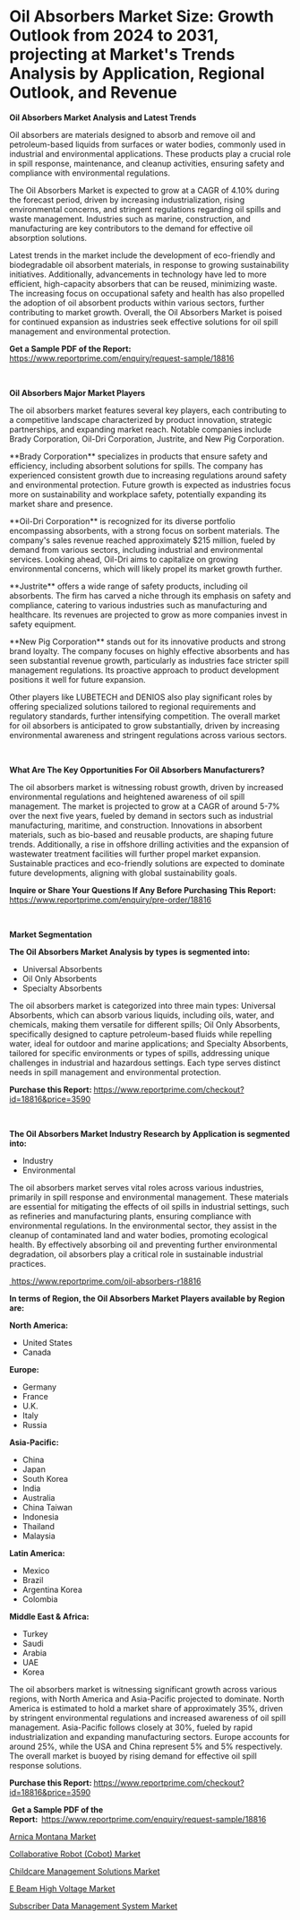 <p><h1>Oil Absorbers Market Size: Growth Outlook from 2024 to 2031, projecting at Market's Trends Analysis by Application, Regional Outlook, and Revenue</h1></p><p><strong>Oil Absorbers Market Analysis and Latest Trends</strong></p>
<p><p>Oil absorbers are materials designed to absorb and remove oil and petroleum-based liquids from surfaces or water bodies, commonly used in industrial and environmental applications. These products play a crucial role in spill response, maintenance, and cleanup activities, ensuring safety and compliance with environmental regulations. </p><p>The Oil Absorbers Market is expected to grow at a CAGR of 4.10% during the forecast period, driven by increasing industrialization, rising environmental concerns, and stringent regulations regarding oil spills and waste management. Industries such as marine, construction, and manufacturing are key contributors to the demand for effective oil absorption solutions.</p><p>Latest trends in the market include the development of eco-friendly and biodegradable oil absorbent materials, in response to growing sustainability initiatives. Additionally, advancements in technology have led to more efficient, high-capacity absorbers that can be reused, minimizing waste. The increasing focus on occupational safety and health has also propelled the adoption of oil absorbent products within various sectors, further contributing to market growth. Overall, the Oil Absorbers Market is poised for continued expansion as industries seek effective solutions for oil spill management and environmental protection.</p></p>
<p><strong>Get a Sample PDF of the Report:&nbsp;</strong> <a href="https://www.reportprime.com/enquiry/request-sample/18816?utm_campaign=3&utm_medium=2&utm_source=Github&utm_content=ia&utm_term=22112024&utm_id=oil-absorbers">https://www.reportprime.com/enquiry/request-sample/18816</a></p>
<p>&nbsp;</p>
<p><strong>Oil Absorbers Major Market Players</strong></p>
<p><p>The oil absorbers market features several key players, each contributing to a competitive landscape characterized by product innovation, strategic partnerships, and expanding market reach. Notable companies include Brady Corporation, Oil-Dri Corporation, Justrite, and New Pig Corporation.</p><p>**Brady Corporation** specializes in products that ensure safety and efficiency, including absorbent solutions for spills. The company has experienced consistent growth due to increasing regulations around safety and environmental protection. Future growth is expected as industries focus more on sustainability and workplace safety, potentially expanding its market share and presence.</p><p>**Oil-Dri Corporation** is recognized for its diverse portfolio encompassing absorbents, with a strong focus on sorbent materials. The company's sales revenue reached approximately $215 million, fueled by demand from various sectors, including industrial and environmental services. Looking ahead, Oil-Dri aims to capitalize on growing environmental concerns, which will likely propel its market growth further.</p><p>**Justrite** offers a wide range of safety products, including oil absorbents. The firm has carved a niche through its emphasis on safety and compliance, catering to various industries such as manufacturing and healthcare. Its revenues are projected to grow as more companies invest in safety equipment.</p><p>**New Pig Corporation** stands out for its innovative products and strong brand loyalty. The company focuses on highly effective absorbents and has seen substantial revenue growth, particularly as industries face stricter spill management regulations. Its proactive approach to product development positions it well for future expansion.</p><p>Other players like LUBETECH and DENIOS also play significant roles by offering specialized solutions tailored to regional requirements and regulatory standards, further intensifying competition. The overall market for oil absorbers is anticipated to grow substantially, driven by increasing environmental awareness and stringent regulations across various sectors.</p></p>
<p>&nbsp;</p>
<p><strong>What Are The Key Opportunities For Oil Absorbers Manufacturers?</strong></p>
<p><p>The oil absorbers market is witnessing robust growth, driven by increased environmental regulations and heightened awareness of oil spill management. The market is projected to grow at a CAGR of around 5-7% over the next five years, fueled by demand in sectors such as industrial manufacturing, maritime, and construction. Innovations in absorbent materials, such as bio-based and reusable products, are shaping future trends. Additionally, a rise in offshore drilling activities and the expansion of wastewater treatment facilities will further propel market expansion. Sustainable practices and eco-friendly solutions are expected to dominate future developments, aligning with global sustainability goals.</p></p>
<p><strong>Inquire or Share Your Questions If Any Before Purchasing This Report:</strong> <a href="https://www.reportprime.com/enquiry/pre-order/18816?utm_campaign=3&utm_medium=2&utm_source=Github&utm_content=ia&utm_term=22112024&utm_id=oil-absorbers">https://www.reportprime.com/enquiry/pre-order/18816</a></p>
<p>&nbsp;</p>
<p><strong>Market Segmentation</strong></p>
<p><strong>The Oil Absorbers Market Analysis by types is segmented into:</strong></p>
<p><ul><li>Universal Absorbents</li><li>Oil Only Absorbents</li><li>Specialty Absorbents</li></ul></p>
<p><p>The oil absorbers market is categorized into three main types: Universal Absorbents, which can absorb various liquids, including oils, water, and chemicals, making them versatile for different spills; Oil Only Absorbents, specifically designed to capture petroleum-based fluids while repelling water, ideal for outdoor and marine applications; and Specialty Absorbents, tailored for specific environments or types of spills, addressing unique challenges in industrial and hazardous settings. Each type serves distinct needs in spill management and environmental protection.</p></p>
<p><strong>Purchase this Report:&nbsp;</strong><a href="https://www.reportprime.com/checkout?id=18816&price=3590&utm_campaign=3&utm_medium=2&utm_source=Github&utm_content=ia&utm_term=22112024&utm_id=oil-absorbers">https://www.reportprime.com/checkout?id=18816&price=3590</a></p>
<p>&nbsp;</p>
<p><strong>The Oil Absorbers Market Industry Research by Application is segmented into:</strong></p>
<p><ul><li>Industry</li><li>Environmental</li></ul></p>
<p><p>The oil absorbers market serves vital roles across various industries, primarily in spill response and environmental management. These materials are essential for mitigating the effects of oil spills in industrial settings, such as refineries and manufacturing plants, ensuring compliance with environmental regulations. In the environmental sector, they assist in the cleanup of contaminated land and water bodies, promoting ecological health. By effectively absorbing oil and preventing further environmental degradation, oil absorbers play a critical role in sustainable industrial practices.</p></p>
<p><a href="https://www.reportprime.com/oil-absorbers-r18816?utm_campaign=3&utm_medium=2&utm_source=Github&utm_content=ia&utm_term=22112024&utm_id=oil-absorbers">&nbsp;https://www.reportprime.com/oil-absorbers-r18816</a></p>
<p><strong>In terms of Region, the Oil Absorbers Market Players available by Region are:</strong></p>
<p>
    <p> <strong> North America: </strong>
        <ul>
            <li>United States</li>
            <li>Canada</li>
        </ul>
        </p> 
    <p> <strong> Europe: </strong>
        <ul>
            <li>Germany</li>
            <li>France</li>
            <li>U.K.</li>
            <li>Italy</li>
            <li>Russia</li>
        </ul>
        </p> 
    <p> <strong> Asia-Pacific: </strong>
        <ul>
            <li>China</li>
            <li>Japan</li>
            <li>South Korea</li>
            <li>India</li>
            <li>Australia</li>
            <li>China Taiwan</li>
            <li>Indonesia</li>
            <li>Thailand</li>
            <li>Malaysia</li>
        </ul>
        </p> 
    <p> <strong> Latin America: </strong>
        <ul>
            <li>Mexico</li>
            <li>Brazil</li>
            <li>Argentina Korea</li>
            <li>Colombia</li>
        </ul>
        </p> 
    <p> <strong> Middle East & Africa: </strong>
        <ul>
            <li>Turkey</li>
            <li>Saudi</li>
            <li>Arabia</li>
            <li>UAE</li>
            <li>Korea</li>
        </ul>
    </p>
    </p>
<p><p>The oil absorbers market is witnessing significant growth across various regions, with North America and Asia-Pacific projected to dominate. North America is estimated to hold a market share of approximately 35%, driven by stringent environmental regulations and increased awareness of oil spill management. Asia-Pacific follows closely at 30%, fueled by rapid industrialization and expanding manufacturing sectors. Europe accounts for around 25%, while the USA and China represent 5% and 5% respectively. The overall market is buoyed by rising demand for effective oil spill response solutions.</p></p>
<p><strong>Purchase this Report: </strong><a href="https://www.reportprime.com/checkout?id=18816&price=3590&utm_campaign=3&utm_medium=2&utm_source=Github&utm_content=ia&utm_term=22112024&utm_id=oil-absorbers">https://www.reportprime.com/checkout?id=18816&price=3590</a></p>
<p>&nbsp;<strong>Get a Sample PDF of the Report:&nbsp;&nbsp;</strong><a href="https://www.reportprime.com/enquiry/request-sample/18816?utm_campaign=3&utm_medium=2&utm_source=Github&utm_content=ia&utm_term=22112024&utm_id=oil-absorbers">https://www.reportprime.com/enquiry/request-sample/18816</a></p>
<p><strong></strong></p>
<p><p><a href="https://issuu.com/reportprime-2/docs/arnica-montana-market-size-2030.ppt_8d989e0f4fbd01?utm_campaign=3&utm_medium=2&utm_source=Github&utm_content=ia&utm_term=22112024&utm_id=oil-absorbers">Arnica Montana Market</a></p><p><a href="https://github.com/mauripalmi/Market-Research-Report-List-5/blob/main/collaborative-robot-cobot-market.md?utm_campaign=3&utm_medium=2&utm_source=Github&utm_content=ia&utm_term=22112024&utm_id=oil-absorbers">Collaborative Robot (Cobot) Market</a></p><p><a href="https://www.linkedin.com/pulse/focus-childcare-management-solutions-market-trends-metrics-i3aze?utm_campaign=3&utm_medium=2&utm_source=Github&utm_content=ia&utm_term=22112024&utm_id=oil-absorbers">Childcare Management Solutions Market</a></p><p><a href="https://github.com/gulaimolin/Market-Research-Report-List-6/blob/main/e-beam-high-voltage-market.md?utm_campaign=3&utm_medium=2&utm_source=Github&utm_content=ia&utm_term=22112024&utm_id=oil-absorbers">E Beam High Voltage Market</a></p><p><a href="https://www.linkedin.com/pulse/subscriber-data-management-system-market-analysis-report-j2wve?utm_campaign=3&utm_medium=2&utm_source=Github&utm_content=ia&utm_term=22112024&utm_id=oil-absorbers">Subscriber Data Management System Market</a></p></p>
